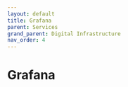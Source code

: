 ```yaml
---
layout: default
title: Grafana
parent: Services
grand_parent: Digital Infrastructure
nav_order: 4
---
```


# Grafana
